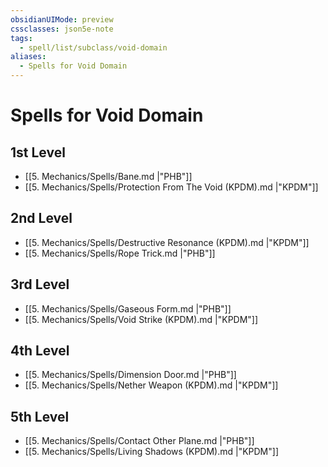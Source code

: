 ```yaml
---
obsidianUIMode: preview
cssclasses: json5e-note
tags:
  - spell/list/subclass/void-domain
aliases:
  - Spells for Void Domain
---
```

# Spells for Void Domain

## 1st Level

- [[5. Mechanics/Spells/Bane.md \|"PHB"]] 
- [[5. Mechanics/Spells/Protection From The Void (KPDM).md \|"KPDM"]] 

## 2nd Level

- [[5. Mechanics/Spells/Destructive Resonance (KPDM).md \|"KPDM"]] 
- [[5. Mechanics/Spells/Rope Trick.md \|"PHB"]] 

## 3rd Level

- [[5. Mechanics/Spells/Gaseous Form.md \|"PHB"]] 
- [[5. Mechanics/Spells/Void Strike (KPDM).md \|"KPDM"]] 

## 4th Level

- [[5. Mechanics/Spells/Dimension Door.md \|"PHB"]] 
- [[5. Mechanics/Spells/Nether Weapon (KPDM).md \|"KPDM"]] 

## 5th Level

- [[5. Mechanics/Spells/Contact Other Plane.md \|"PHB"]] 
- [[5. Mechanics/Spells/Living Shadows (KPDM).md \|"KPDM"]]
